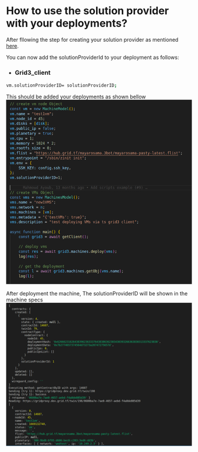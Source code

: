 # How to use the solution provider with your deployments?

After fllowing the step for creating your solution provider as mentioned [here](solution_provider.md).

You can now add the solutionProviderId to your deployment as follows:

- ### Grid3_client
```bash
vm.solutionProviderID= solutionProviderID;
```
This should be added your deployments as shown bellow
![add_solutionProviderID](./img/grid3_solution.png)

After deployment the machine, The solutionProviderID will be shown in the machine specs
![specs](./img/machine_solution_provider.png)
